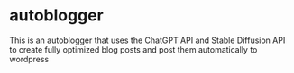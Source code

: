 # autoblogger
This is an autoblogger that uses the ChatGPT API and Stable Diffusion API to create fully optimized blog posts and post them automatically to wordpress
